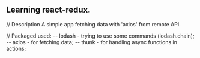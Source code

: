 ## Learning react-redux.

// Description
A simple app fetching data with 'axios' from remote API.

// Packaged used:
-- lodash - trying to use some commands (lodash.chain);
-- axios - for fetching data;
-- thunk - for handling async functions in actions;
